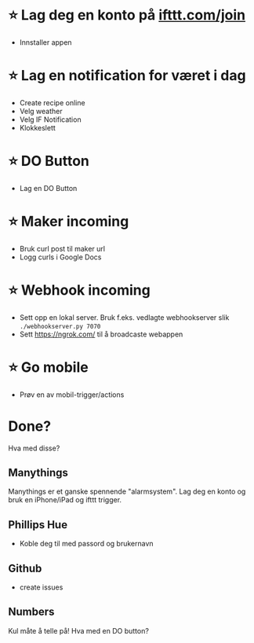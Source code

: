 # :star: Lag deg en konto på [ifttt.com/join](https://ifttt.com/join)
+ Innstaller appen

# :star: Lag en notification for været i dag
* Create recipe online
* Velg weather
* Velg IF Notification
* Klokkeslett

# :star: DO Button
* Lag en DO Button

# :star: Maker incoming
* Bruk curl post til maker url
* Logg curls i Google Docs

# :star: Webhook incoming
* Sett opp en lokal server. Bruk f.eks. vedlagte webhookserver slik ```./webhookserver.py 7070```
* Sett https://ngrok.com/ til å broadcaste webappen

# :star: Go mobile
* Prøv en av mobil-trigger/actions

# Done?
Hva med disse?

## Manythings
Manythings er et ganske spennende "alarmsystem". Lag deg en konto og bruk en iPhone/iPad og ifttt trigger.

## Phillips Hue
* Koble deg til med passord og brukernavn

## Github
* create issues

## Numbers
Kul måte å telle på! Hva med en DO button?
